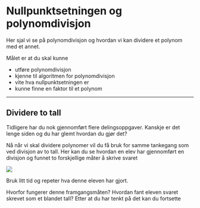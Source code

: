 # Nullpunktsetningen og polynomdivisjon


Her sjal vi se på polynomdivisjon og hvordan vi kan dividere et polynom med et annet. 

Målet er at du skal kunne

* utføre polynomdivisjon
* kjenne til algoritmen for polynomdivisjon
* vite hva nullpunktsetningen er
* kunne finne en faktor til et polynom

___


## Dividere to tall

Tidligere har du nok gjennomført flere delingsoppgaver. Kanskje er det lenge siden og du har glemt hvordan du gjør det?

Nå når vi skal dividere polynomer vil du få bruk for samme tankegang som ved divisjon av to tall. Her kan du se hvordan en elev har gjennomført en divisjon og funnet to forskjellige måter å skrive svaret

![](/bilder/langdivisjon.jpg)

Bruk litt tid og repeter hva denne eleven har gjort. 

Hvorfor fungerer denne framgangsmåten?
Hvordan fant eleven svaret skrevet som et blandet tall?
Etter at du har tenkt på det kan du fortsette